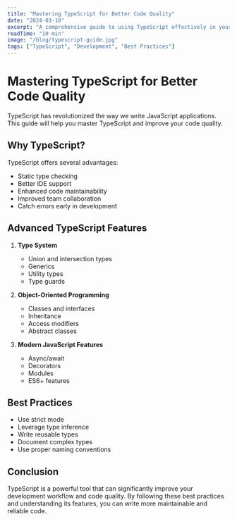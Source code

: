 ```yaml
---
title: "Mastering TypeScript for Better Code Quality"
date: "2024-03-10"
excerpt: "A comprehensive guide to using TypeScript effectively in your projects to improve code quality and developer experience."
readTime: "10 min"
image: "/blog/typescript-guide.jpg"
tags: ["TypeScript", "Development", "Best Practices"]
---
```


# Mastering TypeScript for Better Code Quality

TypeScript has revolutionized the way we write JavaScript applications. This guide will help you master TypeScript and improve your code quality.

## Why TypeScript?

TypeScript offers several advantages:

- Static type checking
- Better IDE support
- Enhanced code maintainability
- Improved team collaboration
- Catch errors early in development

## Advanced TypeScript Features

1. **Type System**

   - Union and intersection types
   - Generics
   - Utility types
   - Type guards

2. **Object-Oriented Programming**

   - Classes and interfaces
   - Inheritance
   - Access modifiers
   - Abstract classes

3. **Modern JavaScript Features**
   - Async/await
   - Decorators
   - Modules
   - ES6+ features

## Best Practices

- Use strict mode
- Leverage type inference
- Write reusable types
- Document complex types
- Use proper naming conventions

## Conclusion

TypeScript is a powerful tool that can significantly improve your development workflow and code quality. By following these best practices and understanding its features, you can write more maintainable and reliable code.
